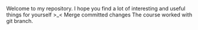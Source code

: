 Welcome to my repository.
I hope you find a lot of interesting and useful things for yourself >_<
Merge committed changes
The course worked with git branch.